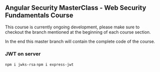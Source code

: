 ## Angular Security MasterClass - Web Security Fundamentals Course

This course is currently ongoing development, please make sure to checkout the branch 
mentioned at the beginning of each course section.

In the end this master branch will contain the complete code of the course.

### JWT on server
`npm i jwks-rsa`
`npm i express-jwt`

